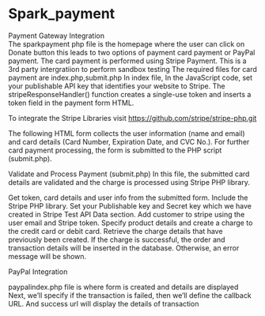 # Spark_payment
Payment Gateway Integration <br>
The sparkpayment php file is the homepage where the user can click on Donate button
this leads to two options of payment card payment or PayPal payment.
The card payment is performed using Stripe Payment.
This is a 3rd party intergratiion to perform sandbox testing
The required files for card payment are index.php,submit.php
In index file,
In the JavaScript code, set your publishable API key that identifies your website to Stripe. The stripeResponseHandler() function creates a single-use token and inserts a token field in the payment form HTML.

To integrate the Stripe Libraries visit https://github.com/stripe/stripe-php.git

The following HTML form collects the user information (name and email) and card details (Card Number, Expiration Date, and CVC No.). For further card payment processing, the form is submitted to the PHP script (submit.php).

Validate and Process Payment (submit.php)
In this file, the submitted card details are validated and the charge is processed using Stripe PHP library.

Get token, card details and user info from the submitted form.
Include the Stripe PHP library.
Set your Publishable key and Secret key which we have created in Stripe Test API Data section.
Add customer to stripe using the user email and Stripe token.
Specify product details and create a charge to the credit card or debit card.
Retrieve the charge details that have previously been created.
If the charge is successful, the order and transaction details will be inserted in the database. Otherwise, an error message will be shown.

PayPal Integration

paypalindex.php file is where form is created and  details are displayed
Next, we’ll specify if the transaction is failed, then we’ll define the callback URL.
And success url will display the details of transaction

<input type='hidden' name='cancel_return' value='http://{Server name / Domain Name}/paypal_integration_php/paypal_cancel.php'> 

<input type='hidden' name='return' value='http://{server name/ Donmain Name}/paypal_integration_php/paypal_success.php'> 

